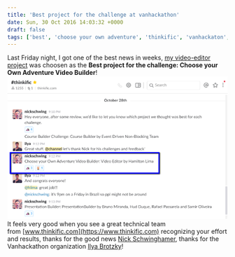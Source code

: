 ```yaml
---
title: 'Best project for the challenge at vanhackathon'
date: Sun, 30 Oct 2016 14:03:32 +0000
draft: false
tags: ['best', 'choose your own adventure', 'thinkific', 'vanhackaton', 'video-editor']
---
```


Last Friday night, I got one of the best news in weeks, [my video-editor project](https://github.com/hamilton-lima/vanhackaton-video-editor) was choosen as the **Best project for the challenge: Choose your Own Adventure Video Builder**! ![2016-10-30_1145](/images/2016/10/2016-10-30_1145.png) It feels very good when you see a great technical team from [www.thinkific.com](https://www.thinkific.com) recognizing your effort and results, thanks for the good news [Nick Schwinghamer](https://twitter.com/nicktheschwing), thanks for the Vanhackathon organization [Ilya Brotzky](https://twitter.com/ilyabrotzky)!